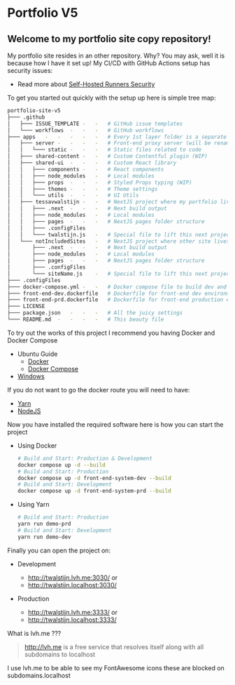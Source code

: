 # Portfolio V5

## Welcome to my portfolio site copy repository!

My portfolio site resides in an other repository.
Why? You may ask, well it is because how I have it set up!
My CI/CD with GitHub Actions setup has security issues:

- Read more about [Self-Hosted Runners Security](https://docs.github.com/en/actions/hosting-your-own-runners/about-self-hosted-runners#self-hosted-runner-security)

To get you started out quickly with the setup up here is simple tree map:

```bash
portfolio-site-v5
├─── .github
│   ├─── ISSUE_TEMPLATE -   -   # GitHub issue templates
│   └─── workflows  -   -   -   # GitHub workflows
├─── apps   -   -   -   -   -   # Every 1st layer folder is a separate Yarn workspace
│   ├─── server -   -   -   -   # Front-end proxy server (will be renamed)
│   │   └─── static -   -   -   # Static files related to code
│   ├─── shared-content -   -   # Custom Contentful plugin (WIP)
│   ├─── shared-ui  -   -   -   # Custom React library
│   │   ├─── components -   -   # React components
│   │   ├─── node_modules   -   # Local modules
│   │   ├─── props  -   -   -   # Styled Props typing (WIP)
│   │   ├─── themes -   -   -   # Theme settings
│   │   └─── utils  -   -   -   # UI Utils
│   ├─── tessavwalstijn -   -   # NextJS project where my portfolio lives
│   │   ├─── .next  -   -   -   # Next build output
│   │   ├─── node_modules   -   # Local modules
│   │   ├─── pages  -   -   -   # NextJS pages folder structure
│   │   ├─── .configFiles
│   │   └─── twalstijn.js   -   # Special file to lift this next project to /server
│   └─── notIncludedSites   -   # NextJS project where other site lives (NOT INCLUDED)
│       ├─── .next  -   -   -   # Next build output
│       ├─── node_modules   -   # Local modules
│       ├─── pages  -   -   -   # NextJS pages folder structure
│       ├─── .configFiles
│       └─── siteName.js    -   # Special file to lift this next project to /server
├─── .configFiles
├─── docker-compose.yml -   -   # Docker compose file to build dev and production env
├─── front-end-dev.dockerfile   # Dockerfile for front-end dev environment
├─── front-end-prd.dockerfile   # Dockerfile for front-end production environment
├─── LICENSE
├─── package.json   -   -   -   # All the juicy settings
└─── README.md  -   -   -   -   # This beauty file
```

To try out the works of this project I recommend you having Docker and Docker Compose

  - Ubuntu Guide
    - [Docker](https://www.digitalocean.com/community/tutorials/how-to-install-and-use-docker-on-ubuntu-22-04)
    - [Docker Compose](https://www.digitalocean.com/community/tutorials/how-to-install-and-use-docker-compose-on-ubuntu-22-04)
  - [Windows](https://docs.docker.com/desktop/install/windows-install/)

If you do not want to go the docker route you will need to have:

  - [Yarn](https://classic.yarnpkg.com/en/)
  - [NodeJS](https://nodejs.org/en/download/)

Now you have installed the required software here is how you can start the project

  - Using Docker
    ```bash
    # Build and Start: Production & Development
    docker compose up -d --build
    # Build and Start: Production
    docker compose up -d front-end-system-dev --build
    # Build and Start: Development
    docker compose up -d front-end-system-prd --build
    ```
  - Using Yarn
    ```bash
    # Build and Start: Production
    yarn run demo-prd
    # Build and Start: Development
    yarn run demo-dev
    ```

Finally you can open the project on:

-  Development
    - http://twalstijn.lvh.me:3030/ or
    - http://twalstijn.localhost:3030/

-  Production
    - http://twalstijn.lvh.me:3333/ or
    - http://twalstijn.localhost:3333/

What is lvh.me ???

> http://lvh.me is a free service that resolves itself along with all subdomains to localhost

I use lvh.me to be able to see my FontAwesome icons these are blocked on subdomains.localhost 
